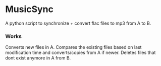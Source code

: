 # MusicSync
A python script to synchronize + convert flac files to mp3 from A to B.

### Works
Converts new files in A.
Compares the existing files based on last modification time and converts/copies from A if newer.
Deletes files that dont exist anymore in A from B.
